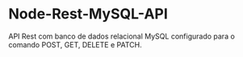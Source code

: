 # Node-Rest-MySQL-API

API Rest com banco de dados relacional MySQL configurado para o comando POST, GET, DELETE e PATCH.

